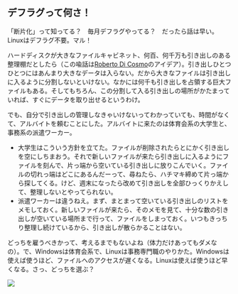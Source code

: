 

<div id="corps">

<h2>デフラグって何さ！</h2>

「断片化」って知ってる？　毎月デフラグやってる？　だったら話は早い。Linuxはデフラグ不要。マル！

ハードディスクが大きなファイルキャビネット、何百、何千万も引き出しのある整理棚だとしたら（この喩話は<a href="http://www.pps.jussieu.fr/~dicosmo/">Roberto 
Di Cosmo</a>のアイデア）。引き出しひとつひとつにはあんまり大きなデータは入らない。だから大きなファイルは引き出しに入るように分割しないといけない。なかには何千も引き出しを占領する巨大ファイルもある。そしてもちろん、この分割して入る引き出しの場所がかたまっていれば、すぐにデータを取り出せるというわけ。

でも、自分で引き出しの管理しなきゃいけないってわかっていても、時間がなくて、アルバイトを頼むことにした。アルバイトに来たのは体育会系の大学生と、事務系の派遣ワーカー。

<ul>

<li>大学生はこういう方針を立てた。ファイルが削除されたらとにかく引き出しを空にしちまおう。それで新しいファイルが来たら引き出しに入るようにファイルを刻んで、片っ端から空いている引き出しに放りこんでいく。ファイルの切れっ端はどこにあるんだーって、尋ねたら、ハチマキ締めて片っ端から探してくる。けど、週末になったら改めて引き出しを全部ひっくりかえして、整理しないとやってられない。</li>

<li>派遣ワーカーは違うねえ。まず、まとまって空いている引き出しのリストをメモしておく。新しいファイルが来たら、そのメモを見て、十分な数の引き出しが空いている場所まで行って、ファイルをしまっておく。いつもきっちり整理し続けているから、引き出しが散らかることはない。</li>

</ul>

どっちを雇うべきかって、考えるまでもないよね（体力だけあってもダメなの）。で、Windowsは体育会系で、Linuxは事務専門職のやりかた。Windowsは使えば使うほど、ファイルへのアクセスが遅くなる。Linuxは使えば使うほど早くなる。さっ、どっちを選ぶ？

<img src="Images/defragment.png" />

</div>


